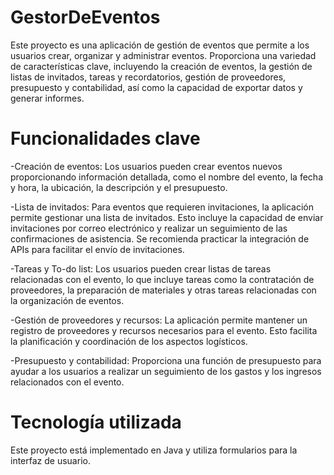 # GestorDeEventos
Este proyecto es una aplicación de gestión de eventos que permite a los usuarios crear, organizar y administrar eventos. Proporciona una variedad de características clave, incluyendo la creación de eventos, la gestión de listas de invitados, tareas y recordatorios, gestión de proveedores, presupuesto y contabilidad, así como la capacidad de exportar datos y generar informes.

# Funcionalidades clave
-Creación de eventos: Los usuarios pueden crear eventos nuevos proporcionando información detallada, como el nombre del evento, la fecha y hora, la ubicación, la descripción y el presupuesto.

-Lista de invitados: Para eventos que requieren invitaciones, la aplicación permite gestionar una lista de invitados. Esto incluye la capacidad de enviar invitaciones por correo electrónico y realizar un seguimiento de las confirmaciones de asistencia. Se recomienda practicar la integración de APIs para facilitar el envío de invitaciones.

-Tareas y To-do list: Los usuarios pueden crear listas de tareas relacionadas con el evento, lo que incluye tareas como la contratación de proveedores, la preparación de materiales y otras tareas relacionadas con la organización de eventos.

-Gestión de proveedores y recursos: La aplicación permite mantener un registro de proveedores y recursos necesarios para el evento. Esto facilita la planificación y coordinación de los aspectos logísticos.

-Presupuesto y contabilidad: Proporciona una función de presupuesto para ayudar a los usuarios a realizar un seguimiento de los gastos y los ingresos relacionados con el evento.

# Tecnología utilizada
Este proyecto está implementado en Java y utiliza formularios para la interfaz de usuario.

